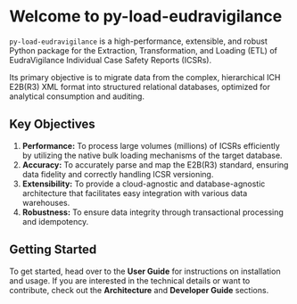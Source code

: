 # Welcome to py-load-eudravigilance

`py-load-eudravigilance` is a high-performance, extensible, and robust Python package for the Extraction, Transformation, and Loading (ETL) of EudraVigilance Individual Case Safety Reports (ICSRs).

Its primary objective is to migrate data from the complex, hierarchical ICH E2B(R3) XML format into structured relational databases, optimized for analytical consumption and auditing.

## Key Objectives

1.  **Performance:** To process large volumes (millions) of ICSRs efficiently by utilizing the native bulk loading mechanisms of the target database.
2.  **Accuracy:** To accurately parse and map the E2B(R3) standard, ensuring data fidelity and correctly handling ICSR versioning.
3.  **Extensibility:** To provide a cloud-agnostic and database-agnostic architecture that facilitates easy integration with various data warehouses.
4.  **Robustness:** To ensure data integrity through transactional processing and idempotency.

## Getting Started

To get started, head over to the **User Guide** for instructions on installation and usage. If you are interested in the technical details or want to contribute, check out the **Architecture** and **Developer Guide** sections.
